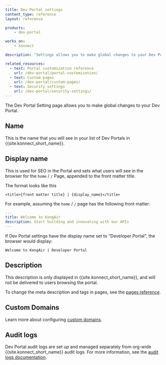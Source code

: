 ```yaml
---
title: Dev Portal settings
content_type: reference
layout: reference

products:
    - dev-portal

works_on:
    - konnect

description: "Settings allows you to make global changes to your Dev Portal."

related_resources:
  - text: Portal customization reference
    url: /dev-portal/portal-customization/
  - text: Custom pages
    url: /dev-portal/custom-pages/
  - text: Security settings
    url: /dev-portal/security-settings/
---
```


The Dev Portal Setting page allows you to make global changes to your Dev Portal.

## Name

This is the name that you will see in your list of Dev Portals in {{site.konnect_short_name}}.

## Display name

This is used for SEO in the Portal and sets what users will see in the browser for the `home` / `/` Page, appended to the front matter title.

The format looks like this
```
<title>{front matter title} | {display_name}</title>
```

For example, assuming the `home` / `/` page has the following front matter:

```yaml
---
title: Welcome to KongAir
description: Start building and innovating with our APIs
---
```

If Dev Portal settings have the display name set to "Developer Portal", the browser would display:

```
Welcome to KongAir | Developer Portal
```

## Description

This description is only displayed in {{site.konnect_short_name}}, and will not be delivered to users browsing the portal.

To change the meta description and tags in pages, see the [pages reference](/dev-portal/custom-pages/).

## Custom Domains

Learn more about configuring [custom domains](/dev-portal/custom-domains/).

## Audit logs

Dev Portal audit logs are set up and managed separately from org-wide {{site.konnect_short_name}} audit logs. For more information, see the [audit logs documentation](/gateway/audit-logs/).